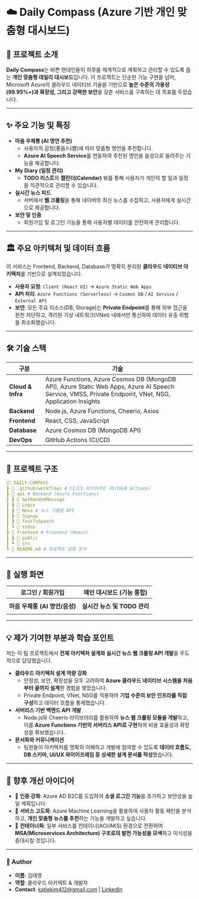 # ☁️ Daily Compass (Azure 기반 개인 맞춤형 대시보드)

## 📌 프로젝트 소개

**Daily Compass**는 바쁜 현대인들이 하루를 체계적으로 계획하고 관리할 수 있도록 돕는 **개인 맞춤형 데일리 대시보드**입니다. 이 프로젝트는 단순한 기능 구현을 넘어, Microsoft Azure의 클라우드 네이티브 기술을 기반으로 **높은 수준의 가용성(99.95%+)과 확장성, 그리고 강력한 보안**을 갖춘 서비스를 구축하는 데 목표를 두었습니다.

-----

## ✨ 주요 기능 및 특징

  * **마음 우체통 (AI 명언 추천)**
      * 사용자의 감정(좋음/나쁨)에 따라 맞춤형 명언을 추천합니다. 
      * **Azure AI Speech Service**를 연동하여 추천된 명언을 음성으로 들려주는 기능을 제공합니다.
  * **My Diary (일정 관리)**
      * **TODO 리스트**와 **캘린더(Calendar)** 뷰를 통해 사용자가 개인의 할 일과 일정을 직관적으로 관리할 수 있습니다. 
  * **실시간 뉴스 피드**
      * 서버에서 **웹 크롤링**을 통해 네이버의 최신 뉴스를 수집하고, 사용자에게 실시간으로 제공합니다.
  * **보안 및 인증**
      * 회원가입 및 로그인 기능을 통해 사용자별 데이터를 안전하게 관리합니다.

-----

## 🏛️ 주요 아키텍처 및 데이터 흐름

이 서비스는 Frontend, Backend, Database가 명확히 분리된 **클라우드 네이티브 아키텍처**를 기반으로 설계되었습니다.

  * **사용자 요청**: `Client (React UI)` → `Azure Static Web Apps`
  * **API 처리**: `Azure Functions (Serverless)` → `Cosmos DB` / `AI Service` / `External API`
  * **보안**: 모든 주요 리소스(DB, Storage)는 **Private Endpoint**를 통해 외부 접근을 원천 차단하고, 격리된 가상 네트워크(VNet) 내에서만 통신하여 데이터 유출 위험을 최소화했습니다.

-----

## 🛠 기술 스택

| 구분 | 기술 |
| --- | --- |
| **Cloud & Infra** | Azure Functions, Azure Cosmos DB (MongoDB API), Azure Static Web Apps, Azure AI Speech Service, VMSS, Private Endpoint, VNet, NSG, Application Insights  |
| **Backend** | Node.js, Azure Functions, Cheerio, Axios  |
| **Frontend** | React, CSS, JavaScript  |
| **Database** | Azure Cosmos DB (MongoDB API)  |
| **DevOps** | GitHub Actions (CI/CD)  |

-----

## 📂 프로젝트 구조

```yaml
📦 DAILY-COMPASS
┣ 📂 .github/workflows # CI/CD 파이프라인 (GitHub Actions)
┣ 📂 api # Backend (Azure Functions)
┃ ┣ 📂 GetRandomMessage
┃ ┣ 📂 Login
┃ ┣ 📂 News # 뉴스 크롤링 API
┃ ┣ 📂 Signup
┃ ┣ 📂 TextToSpeech
┃ ┗ 📂 todos
┣ 📂 frontend # Frontend (React)
┃ ┣ 📂 public
┃ ┗ 📂 src
┗ 📜 README.md # 프로젝트 설명 문서
```

-----

## 📸 실행 화면

| 로그인 / 회원가입 | 메인 대시보드 (기능 통합) |
| --- | --- |
|  |  |
| **마음 우체통 (AI 명언/음성)** | **실시간 뉴스 및 TODO 관리** |
|  |  |

-----

## 💡 제가 기여한 부분과 학습 포인트

저는 이 팀 프로젝트에서 **전체 아키텍처 설계와 실시간 뉴스 웹 크롤링 API 개발**을 주도적으로 담당했습니다. 

  * **클라우드 아키텍처 설계 역량 강화**
      * 안정성, 보안, 확장성을 모두 고려하여 **Azure 클라우드 네이티브 시스템을 처음부터 끝까지 설계**한 경험을 쌓았습니다. 
      * Private Endpoint, VNet, NSG를 적용하여 **기업 수준의 보안 인프라를 직접 구성**하고 데이터 흐름을 통제했습니다. 
  * **서버리스 기반 백엔드 API 개발**
      * Node.js와 Cheerio 라이브러리를 활용하여 **뉴스 웹 크롤링 모듈을 개발**하고, 이를 **Azure Functions 기반의 서버리스 API로 구현**하여 비용 효율성과 확장성을 확보했습니다. 
  * **문서화와 커뮤니케이션**
      * 팀원들이 아키텍처를 명확히 이해하고 개발에 참여할 수 있도록 **데이터 흐름도, DB 스키마, UI/UX 와이어프레임 등 상세한 설계 문서를 작성**했습니다. 

-----

## 🚀 향후 개선 아이디어

  * 📱 **인증 강화**: Azure AD B2C를 도입하여 **소셜 로그인 기능**을 추가하고 보안성을 높일 계획입니다. 
  * 🔎 **서비스 고도화**: Azure Machine Learning을 활용하여 사용자 활동 패턴을 분석하고, **개인 맞춤형 뉴스를 추천**하는 기능을 개발하고 싶습니다. 
  * 🐳 **컨테이너화**: 일부 서비스를 컨테이너(ACI/AKS) 환경으로 전환하여 **MSA(Microservices Architecture) 구조로의 발전 가능성을 모색**하고 이식성을 증대시킬 것입니다. 

-----

### 👤 Author

  - **이름**: 김태영
  - **역할**: 클라우드 아키텍트 & 개발자
  - **Contact**: katiekim412@gmail.com | [LinkedIn](http://www.linkedin.com/in/katiekim412)
